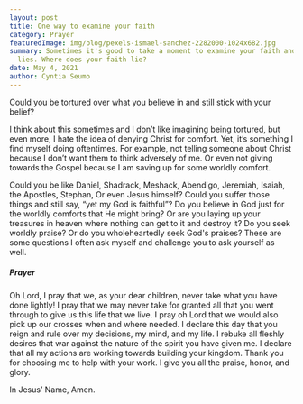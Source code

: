 ```yaml
---
layout: post
title: One way to examine your faith
category: Prayer
featuredImage: img/blog/pexels-ismael-sanchez-2282000-1024x682.jpg
summary: Sometimes it's good to take a moment to examine your faith and where it
  lies. Where does your faith lie?
date: May 4, 2021
author: Cyntia Seumo
---
```

<p>
Could you be tortured over what you believe in and still stick with your belief?
</p>
<p>
I think about this sometimes and I don’t like imagining being tortured, but even more, I hate the idea of denying Christ for comfort. Yet, it’s something I find myself doing oftentimes. For example, not telling someone about Christ because I don’t want them to think adversely of me. Or even not giving towards the Gospel because I am saving up for some worldly comfort.
</p>
<p>
Could you be like Daniel, Shadrack, Meshack, Abendigo, Jeremiah, Isaiah, the Apostles, Stephan, Or even Jesus himself? Could you suffer those things and still say, “yet my God is faithful”? Do you believe in God just for the worldly comforts that He might bring? Or are you laying up your treasures in heaven where nothing can get to it and destroy it? Do you seek worldly praise? Or do you wholeheartedly seek God's praises? These are some questions I often ask myself and challenge you to ask yourself as well.
</p>
<h5>Prayer</h5>
<p>
Oh Lord, I pray that we, as your dear children, never take what you have done lightly! I pray that we may never take for granted all that you went through to give us this life that we live. I pray oh Lord that we would also pick up our crosses when and where needed. I declare this day that you reign and rule over my decisions, my mind, and my life. I rebuke all fleshly desires that war against the nature of the spirit you have given me. I declare that all my actions are working towards building your kingdom. Thank you for choosing me to help with your work. I give you all the praise, honor, and glory.
</p>
<p>
In Jesus’ Name, Amen.
</p>